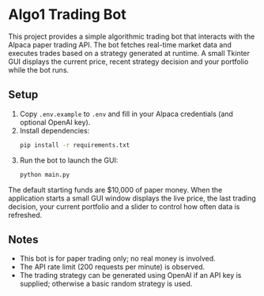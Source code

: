 # Algo1 Trading Bot

This project provides a simple algorithmic trading bot that interacts with the Alpaca paper trading API. The bot fetches real-time market data and executes trades based on a strategy generated at runtime. A small Tkinter GUI displays the current price, recent strategy decision and your portfolio while the bot runs.

## Setup
1. Copy `.env.example` to `.env` and fill in your Alpaca credentials (and optional OpenAI key).
2. Install dependencies:
   ```bash
   pip install -r requirements.txt
   ```
3. Run the bot to launch the GUI:
   ```bash
   python main.py
   ```

The default starting funds are $10,000 of paper money. When the application
starts a small GUI window displays the live price, the last trading decision,
your current portfolio and a slider to control how often data is refreshed.

## Notes
- This bot is for paper trading only; no real money is involved.
- The API rate limit (200 requests per minute) is observed.
- The trading strategy can be generated using OpenAI if an API key is supplied; otherwise a basic random strategy is used.
